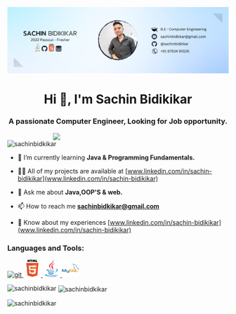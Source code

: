 ![logo](https://github.com/sachinbidkikar/sachinbidkikar/blob/main/SachinGitBG.png)
<h1 align="center">Hi 👋, I'm Sachin Bidikikar</h1>
<h3 align="center">A passionate Computer Engineer, Looking for Job opportunity.</h3>

<img align="right" width="400" src="https://user-images.githubusercontent.com/55389276/140866485-8fb1c876-9a8f-4d6a-98dc-08c4981eaf70.gif">

<p align="left"> <img src="https://komarev.com/ghpvc/?username=sachinbidkikar&label=Profile%20views&color=0e75b6&style=flat" alt="sachinbidkikar" /> </p>

- 🌱 I’m currently learning **Java & Programming Fundamentals.**

- 👨‍💻 All of my projects are available at [www.linkedin.com/in/sachin-bidikikar](www.linkedin.com/in/sachin-bidikikar)

- 💬 Ask me about **Java,OOP'S & web.**

- 📫 How to reach me **sachinbidkikar@gmail.com**

- 📄 Know about my experiences [www.linkedin.com/in/sachin-bidikikar](www.linkedin.com/in/sachin-bidikikar)



<h3 align="left">Languages and Tools:</h3>
<p align="left"> <a href="https://git-scm.com/" target="_blank" rel="noreferrer"> <img src="https://www.vectorlogo.zone/logos/git-scm/git-scm-icon.svg" alt="git" width="40" height="40"/> </a> <a href="https://www.w3.org/html/" target="_blank" rel="noreferrer"> <img src="https://raw.githubusercontent.com/devicons/devicon/master/icons/html5/html5-original-wordmark.svg" alt="html5" width="40" height="40"/> </a> <a href="https://www.java.com" target="_blank" rel="noreferrer"> <img src="https://raw.githubusercontent.com/devicons/devicon/master/icons/java/java-original.svg" alt="java" width="40" height="40"/> </a> <a href="https://www.mysql.com/" target="_blank" rel="noreferrer"> <img src="https://raw.githubusercontent.com/devicons/devicon/master/icons/mysql/mysql-original-wordmark.svg" alt="mysql" width="40" height="40"/> </a> </p>

<p><img align="left" src="https://github-readme-stats.vercel.app/api/top-langs?username=sachinbidkikar&show_icons=true&locale=en&layout=compact" alt="sachinbidkikar" /></p>

<p>&nbsp;<img align="center" src="https://github-readme-stats.vercel.app/api?username=sachinbidkikar&show_icons=true&locale=en" alt="sachinbidkikar" /></p>

<p><img align="center" src="https://github-readme-streak-stats.herokuapp.com/?user=sachinbidkikar&" alt="sachinbidkikar" /></p>
